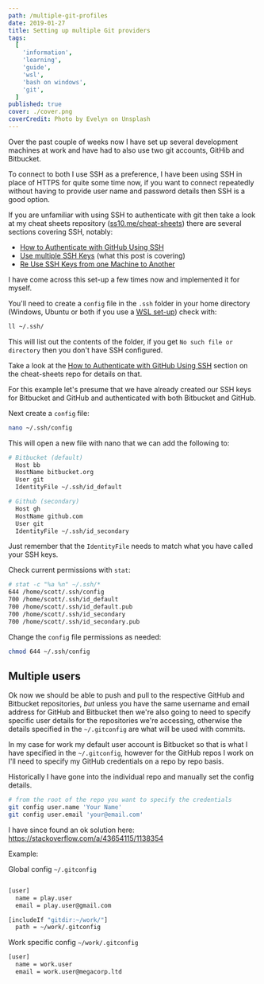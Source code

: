 ```yaml
---
path: /multiple-git-profiles
date: 2019-01-27
title: Setting up multiple Git providers
tags:
  [
    'information',
    'learning',
    'guide',
    'wsl',
    'bash on windows',
    'git',
  ]
published: true
cover: ./cover.png
coverCredit: Photo by Evelyn on Unsplash
---
```


Over the past couple of weeks now I have set up several development
machines at work and have had to also use two git accounts, GitHib and
Bitbucket.

To connect to both I use SSH as a preference, I have been using SSH in
place of HTTPS for quite some time now, if you want to connect
repeatedly without having to provide user name and password details
then SSH is a good option.

If you are unfamiliar with using SSH to authenticate with git then
take a look at my cheat sheets repository ([ss10.me/cheat-sheets])
there are several sections covering SSH, notably:

- [How to Authenticate with GitHub Using SSH]
- [Use multiple SSH Keys] (what this post is covering)
- [Re Use SSH Keys from one Machine to Another]

I have come across this set-up a few times now and implemented it for
myself.

You'll need to create a `config` file in the `.ssh` folder in your
home directory (Windows, Ubuntu or both if you use a [WSL set-up])
check with:

```bash
ll ~/.ssh/
```

This will list out the contents of the folder, if you get
`No such file or directory` then you don't have SSH configured.

Take a look at the [How to Authenticate with GitHub Using SSH] section
on the cheat-sheets repo for details on that.

For this example let's presume that we have already created our SSH
keys for Bitbucket and GitHub and authenticated with both Bitbucket
and GitHub.

Next create a `config` file:

```bash
nano ~/.ssh/config
```

This will open a new file with nano that we can add the following to:

```bash
# Bitbucket (default)
  Host bb
  HostName bitbucket.org
  User git
  IdentityFile ~/.ssh/id_default

# Github (secondary)
  Host gh
  HostName github.com
  User git
  IdentityFile ~/.ssh/id_secondary
```

Just remember that the `IdentityFile` needs to match what you have
called your SSH keys.

Check current permissions with `stat`:

```bash
# stat -c "%a %n" ~/.ssh/*
644 /home/scott/.ssh/config
700 /home/scott/.ssh/id_default
700 /home/scott/.ssh/id_default.pub
700 /home/scott/.ssh/id_secondary
700 /home/scott/.ssh/id_secondary.pub
```

Change the `config` file permissions as needed:

```bash
chmod 644 ~/.ssh/config
```

## Multiple users

Ok now we should be able to push and pull to the respective GitHub and
Bitbucket repositories, _but_ unless you have the same username and
email address for GitHub and Bitbucket then we're also going to need
to specify specific user details for the repositories we're accessing,
otherwise the details specified in the `~/.gitconfig` are what will be
used with commits.

In my case for work my default user account is Bitbucket so that is
what I have specified in the `~/.gitconfig`, however for the GitHub
repos I work on I'll need to specify my GitHub credentials on a repo
by repo basis.

Historically I have gone into the individual repo and manually set the
config details.

```bash
# from the root of the repo you want to specify the credentials
git config user.name 'Your Name'
git config user.email 'your@email.com'
```

I have since found an ok solution here:
https://stackoverflow.com/a/43654115/1138354

Example:

Global config `~/.gitconfig`

```bash

[user]
  name = play.user
  email = play.user@gmail.com

[includeIf "gitdir:~/work/"]
  path = ~/work/.gitconfig
```

Work specific config `~/work/.gitconfig`

```bash
[user]
  name = work.user
  email = work.user@megacorp.ltd
```

<!-- Links -->

[ss10.me/cheat-sheets]: https://github.com/spences10/cheat-sheets
[how to authenticate with github using ssh]:
  https://github.com/spences10/cheat-sheets/blob/master/git.md#how-to-authenticate-with-github-using-ssh
[use multiple ssh keys]:
  https://github.com/spences10/cheat-sheets/blob/master/git.md#use-multiple-ssh-keys
[re use ssh keys from one machine to another]:
  https://github.com/spences10/cheat-sheets/blob/master/git.md#re-use-ssh-keys-from-one-machine-to-another
[wsl set-up]: https://blog.scottspence.me/wsl-bootstrap-2019

